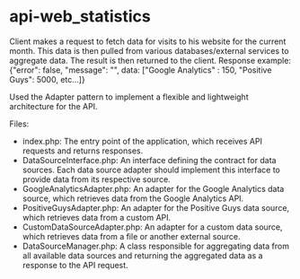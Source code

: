 # api-web_statistics
Client makes a request to fetch data for visits to his website for the current month. This data is then pulled from various databases/external services to aggregate data. The result is then returned to the client. Response example: {"error": false, "message": "", data: ["Google Analytics" : 150, "Positive Guys": 5000, etc...]}

Used the Adapter pattern to implement a flexible and lightweight architecture for the API.

Files:
* index.php: The entry point of the application, which receives API requests and returns responses.
* DataSourceInterface.php: An interface defining the contract for data sources. Each data source adapter should implement this interface to provide data from its respective source.
* GoogleAnalyticsAdapter.php: An adapter for the Google Analytics data source, which retrieves data from the Google Analytics API.
* PositiveGuysAdapter.php: An adapter for the Positive Guys data source, which retrieves data from a custom API.
* CustomDataSourceAdapter.php: An adapter for a custom data source, which retrieves data from a file or another external source.
* DataSourceManager.php: A class responsible for aggregating data from all available data sources and returning the aggregated data as a response to the API request.
